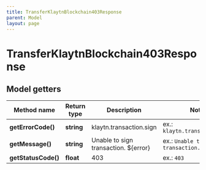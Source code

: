```yaml
---
title: TransferKlaytnBlockchain403Response
parent: Model
layout: page
---
```


# TransferKlaytnBlockchain403Response

## Model getters

Method name | Return type | Description | Notes
------------ | ------------- | ------------- | -------------
**getErrorCode()** | **string** | klaytn.transaction.sign | ex.: `klaytn.transaction.sign`
**getMessage()** | **string** | Unable to sign transaction. ${error} | ex.: `Unable to sign transaction. ${error}`
**getStatusCode()** | **float** | 403 | ex.: `403`

